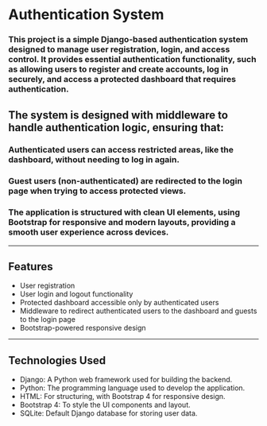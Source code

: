 # Authentication System
### This project is a simple Django-based authentication system designed to manage user registration, login, and access control. It provides essential authentication functionality, such as allowing users to register and create accounts, log in securely, and access a protected dashboard that requires authentication. ###

## The system is designed with middleware to handle authentication logic, ensuring that:
### Authenticated users can access restricted areas, like the dashboard, without needing to log in again.
### Guest users (non-authenticated) are redirected to the login page when trying to access protected views.
### The application is structured with clean UI elements, using Bootstrap for responsive and modern layouts, providing a smooth user experience across devices.
----------------------------------------------------------------------------------------------------------------------------------------------------------------------

## Features
- User registration
- User login and logout functionality
- Protected dashboard accessible only by authenticated users
- Middleware to redirect authenticated users to the dashboard and guests to the login page
- Bootstrap-powered responsive design
---------------------------------------------------------------------------------------------------------------------------------------------------------------------

## Technologies Used
- Django: A Python web framework used for building the backend.
- Python: The programming language used to develop the application.
- HTML: For structuring, with Bootstrap 4 for responsive design.
- Bootstrap 4: To style the UI components and layout.
- SQLite: Default Django database for storing user data.
